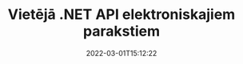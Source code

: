 ---
############################# Static ############################
layout: "product"
date: 2022-03-01T15:12:22
draft: false
#operation: 
#signaturetype: 
#fileformat: 
#productName: Java
lang: lv
#productCode: java
#otherformats: 
#breadcrumb: Put  signature on  for Java
product: "Signature"
product_tag: "signature"
platform: ".NET"
platform_tag: "net"

############################# Head ############################
head_title: ".NET digitālā paraksta API — elektroniskā paraksta PDF Word Excel attēli"
head_description: "C# .NET digitālā paraksta API, eParaksta bibliotēka, lai elektroniski parakstītu PDF, Word, Excel izklājlapas, PowerPoint, attēlu un grafisko dokumentu formātus."

############################# Header ############################
title: "Vietējā .NET API elektroniskajiem parakstiem"
description: "Pievienojiet digitālos parakstus dokumentu formātiem un ieviesiet populāros e-paraksta veidus (tekstu, attēlu, QR kodu, svītrkodu, zīmogu un metadatus) .NET lietojumprogrammās."
button:
    enable: true

############################# SubMenu ############################
submenu:
    enable: true
    
    left:
        img_alt: "GroupDocs.Signature for .NET"
        image: "https://www.groupdocs.cloud/templates/groupdocs/images/product-logos/groupdocs-signature-net.png"
        product: "GroupDocs.Signature"
        platform: ".NET"

    middle:
        button:
            # button loop
            - link: "#overview"
              text: "Pārskats"

            # button loop
            - link: "#features"
              text: "Iespējas"

            # button loop
            - link: "#support"
              text: "Atbalsts"

            # button loop
            - link: "https://products.groupdocs.app/signature"
              text: "Demo tiešraide"

            # button loop
            - link: "https://purchase.groupdocs.com/pricing/signature/net"
              text: "Cenu noteikšana"

    right:
        link_download: "https://downloads.groupdocs.com/signature"
        link_learn: "https://docs.groupdocs.com/signature/net/"
        link_buy: "https://purchase.groupdocs.com"

############################# Overview ############################
overview:
    enable: true
    content: |
      Izmantojiet GroupDocs.Signature for .NET API, lai izveidotu lietojumprogrammas C#, ASP.NET un citās .NET tehnoloģijās, kas ļauj parakstīt digitālos biznesa dokumentus, piemēram, PDF, Microsoft Word, Excel izklājlapas, PowerPoint prezentācijas, attēlus, OpenDocument un citus nozares standarta failu formātus, neinstalējot papildu programmatūru. Ar šo elektronisko parakstu bibliotēku ir vienkārši strādāt, un .NET izstrādātāji savām lietojumprogrammām var viegli pievienot uzlabotas digitālā paraksta funkcijas, ļaujot lietotājiem droši parakstīt, meklēt un pārbaudīt e-parakstus no populāriem dokumentu formātiem. Tā atbalsta dažādu parakstu veidu ieviešanu, piemēram, tekstu, attēlu, svītrkodu, QR kodu, veidlapas lauku, zīmogu un metadatus.  

      Dokumentu parakstu API sniedz jums vienkāršas un izvērstas meklēšanas opcijas, lai ātri atrastu nepieciešamos parakstus dokumentā. Iespējas lietot paraksta stilu, izskata pārvaldību un pielāgot paraksta rekvizītus, piemēram, izmērus, ēnu, līdzinājumu un citus, ir iespējams arī izmantot, izmantojot šo funkciju bagāto dokumentu parakstīšanas API.  

      GroupDocs.Signature for .NET var izmantot jebkurā izstrādes vidē, kas atbalsta .NET platformu. Tas ir saderīgs ar visām .NET valodām un atbalsta populāras operētājsistēmas (Windows, Linux, MacOS), kurās var instalēt Mono vai .NET ietvarus (tostarp .NET Core).
    tabs:
      enable: true
      
      ## TAB ONE ##
      tab_one:
        description: |
          Tālāk ir sniegts pārskats par GroupDocs.Signature for .NET:
      
        left:
          enable: true
          icon: "fab fa-html5"
          title: "Parakstu veidi"
          content: |
            * Teksta paraksts
            * Attēla paraksts
            * Digitālie paraksti
            * QR koda paraksts
            * Svītrkoda paraksts
            * Zīmogs Paraksts
            * Metadatu paraksts
      
      ## TAB TWO ##
      tab_two:
        description: |
          GroupDocs.Signature for .NET atbalsta visu populāro dokumentu formātu parakstīšanu. Izmantojot tikai dažas koda rindiņas, savās .NET lietojumprogrammās pievienojiet PDF parakstu, Microsoft Office Word, Excel izklājlapu, attēlu, HTML, Outlook e-pastu, OneNote, projektu un grafikas parakstīšanas iespējas. [Atbalstītie dokumentu formāti.](https://docs.groupdocs.com/signature/net/supported-document-formats/)

        left:
          enable: true
          table:
            # table loop
            - title: "Microsoft Office"
              content: |
                * **Word:** DOC, DOCX, DOCM, DOT, DOTX, DOTM, RTF, TXT
                * **Excel:** XLS, XLSX, XLSM, XLSB, XLTM, XLT, XLTM, XLTX, XLAM, SXC, SpreadsheetML
                * **PowerPoint:** PPT, PPTX, PPS, PPSX, PPSM, POT, POTM, POTX, PPTM

        right:
          enable: true
          table:
            # table loop
            - title: "Images & Other Formats"
              content: |
                * **Attēli**: JPG, BMP, PNG, TIFF, GIF, DCM, WEBP
                * **OpenDocument**: ODT, OTT, OTS, ODS, ODP, OTP, ODG
                * **Jpeg2000**: JP2, JPF, JPX, J2K, J2C, JPM
                * **Metafaili**: EMF, WMF, CMX
                * **Pārnēsājams**: PDF
                * **Mērogojama vektorgrafika**: CDR, SVG
                * **Adobe Photoshop**: PSD
                * **Citi**: DJVU

      ## TAB THREE ##
      tab_three:
        description: |
          GroupDocs.Signature for .NET atbalsta šādas operētājsistēmas, ietvarus un pakotņu pārvaldniekus:
        
        left:
          enable: true
          table:
            # table loop
            - icon: "fab fa-windows"
              title: "Operētājsistēmas"
              content: |
                * Windows Desktop
                * Windows Server
                * Windows Azure
                * Linux
                * MacOS

            # table loop
            - icon: "fas fa-code"
              title: "Atbalstītie ietvari"
              content: |
                * .NET Framework 2.0 or higher
                * Mono Framework 1.2 or higher
                * .NET Standard 2.0
                * .NET Core 2.0
                * .NET Core 2.1

        right:
          enable: true
          table:
            # table loop
            - icon: "fas fa-box"
              title: "Pakešu pārvaldnieks"
              content: |
                * NuGet

            # table loop
            - icon: "fas fa-tools"
              title: "Attīstības vide"
              content: |
                * Microsoft Visual Studio
                * Xamarin.Android
                * Xamarin.IOS
                * Xamarin.Mac
                * MonoDevelop

############################# Features ############################
features:
    enable: true
    title: "GroupDocs.Signature .NET līdzekļiem"

    feature:
      # feature loop
      - icon: "fas fa-copy"
        content: "Izveidot, meklēt, atjaunināt, slēpt, pārbaudīt un dzēst e-parakstus no atbalstītajiem dokumentu formātiem"

      # feature loop
      - icon: "fas fa-eye"
        content: "Norādiet XML uzlabotos elektroniskos parakstus (XAdES) Excel izklājlapām"

      # feature loop
      - icon: "fas fa-bolt"
        content: "Izgūstiet attēla saturu no dokumentiem, kas parakstīti ar QR kodu, svītrkodu un attēla parakstiem"
      
      # feature loop
      - icon: "fas fa-file-powerpoint"
        content: "Iestatīt augstumu, platumu, piemales un līdzinājumu teksta vai attēla parakstam un vietai noteiktā lapā"

      # feature loop
      - icon: "fas fa-code"
        content: "Meklējiet, pārbaudiet un digitāli parakstiet PowerPoint prezentācijas dokumentus"

      # feature loop
      - icon: "fas fa-cloud"
        content: "Rakstīt tekstapstrādes dokumentu formātus ar vietējā teksta ūdenszīmēm"

      # feature loop
      - icon: "fas fa-remove-format"
        content: "Atbalsta noapaļotus stūrus taisnstūrveida zīmogu parakstu veidiem"

      # feature loop
      - icon: "fas fa-comment-slash"
        content: "Lietojiet teksta vai attēla parakstu noteiktā Excel lapā vai iestatiet e-parakstu visās lapās"

      # feature loop
      - icon: "fas fa-location-arrow"
        content: "Norādiet konkrētu rindu un kolonnas numuru, lai Excel lapā ievietotu tekstu vai attēla parakstu"

      # feature loop
      - icon: "fas fa-border-all"
        content: "Lietojiet ēnu teksta parakstam programmā Microsoft PowerPoint un iestatiet tā krāsu, leņķi un caurspīdīgumu"

      # feature loop
      - icon: "fas fa-wrench"
        content: "Konfigurējiet Excel izklājlapu teksta paraksta apmaļu stilus un fontu opcijas"

      # feature loop
      - icon: "fas fa-columns"
        content: "Iestatiet attēla paraksta veidu, piem. Noapaļot vai kvadrātā un konfigurēt piemales, fonta krāsu, rotāciju"

      # feature loop
      - icon: "fas fa-file-word"
        content: "Lietojiet digitālos sertifikātus dokumentiem, izklājlapām un PDF failiem ar paraksta līniju"

      # feature loop
      - icon: "fas fa-envelope"
        content: "Veiciet krāsu iestatījumus, izmantojiet teksta parakstam caurspīdīgumu un pagriešanu"

      # feature loop
      - icon: "fas fa-print"
        content: "Iestatiet spilgtuma un pelēktoņu opcijas un norādiet attēla paraksta atkāpi attēlā"

      # feature loop
      - icon: "fas fa-file-archive"
        content: "Iegult pielāgotus objektus, serializēt, kā arī šifrēt un atšifrēt PDF dokumenta metadatu paraksta vērtības"

      # feature loop
      - icon: "fas fa-lock"
        content: "Paslēpiet, noņemiet vai pielāgojiet digitālo parakstu izskatu no PDF dokumentiem"

      # feature loop
      - icon: "fas fa-file-code"
        content: "Parakstīt PDF dokumentus ar digitālās formas lauku un teksta parakstu kā attēlu, anotāciju, uzlīmi vai ūdenszīmi"
      
      # feature loop
      - icon: "fas fa-fill-drip"
        content: "Ievietojiet teksta parakstu MS Word un PDF dokumentu formas laukos"

      # feature loop
      - icon: "fas fa-file-excel"
        content: "Norādiet patvaļīgas dokumentu lapas paraksta apstrādei vai Word failiem paredzēto e-paraksta paplašināto verifikāciju"

      # feature loop
      - icon: "fas fa-heading"
        content: "Saglabājiet parakstīto attēla failu citā formātā un eksportējiet parakstīto izklājlapu kā attēlu vai vairāku lappušu TIFF"

      # feature loop
      - icon: "fas fa-project-diagram"
        content: "Piešķiriet, mainiet un noņemiet paroli parakstītajiem failiem un lietojiet e-parakstu ar paroli aizsargātiem failiem"

      # feature loop
      - icon: "fas fa-cube"
        content: "eSign darblapas, PowerPoint slaidi, Word dokumenti un attēli ar pielāgotiem objektiem metadatos"

      # feature loop
      - icon: "fab fa-uncharted"
        content: "Iestatiet parakstu otas stilus kā cieto, tekstūru, lineāro gradientu un radiālo gradientu"

      # feature loop
      - icon: "fab fa-uncharted"
        content: "Parakstiet dokumentus ar pielāgotu šifrētu QR koda tekstu vai datiem"

      # feature loop
      - icon: "fab fa-uncharted"
        content: "Meklējiet un parakstiet failus, izmantojot DjVu formātu kā attēla dokumentu"

      # feature loop
      - icon: "fab fa-uncharted"
        content: "Izņemiet dokumenta informāciju, piemēram, lapu skaitu, izmantojot faila URL"

      # feature loop
      - icon: "fab fa-uncharted"
        content: "Meklējiet, parakstiet un pārbaudiet CorelDraw failus kā attēlu dokumentus"

      # feature loop
      - icon: "fab fa-uncharted"
        content: "Saglabājiet metadatos saglabāto apstrādāto vai dzēsto parakstu informācijas vēsturi"

      # feature loop
      - icon: "fab fa-uncharted"
        content: "Pievienojiet pielāgotu datu objektu, VCard vai e-pasta objektu QR kodam un pārbaudiet šifrēto QR kodu PDF failos"

    more_feature:
      # more_feature_loop
      - title: "Viegli pievienojiet digitālos parakstus"
        content: |
          GroupDocs.Signature for .NET API ļauj pievienot dažādu veidu parakstus atbalstītajiem failu formātiem. Paraksta veidus, piemēram, tekstu, attēlu, digitālo, zīmogu, QR kodu, svītrkodu un metadatus, var lietot, izmantojot GroupDocs.Signature for .NET. Šis koda piemērs parāda, kā PDF dokumentam lietot teksta parakstu:

          ```cs
          using (Signature signature = new Signature("D:\\sample.pdf"))
          {
          TextSignOptions options = new TextSignOptions("John Smith")
          {
          // iestatīt teksta krāsu
          ForeColor = Color.Red
          };
          // parakstīt dokumentu failā
          signature.Sign("D:\\signed.pdf", options);
          }
          ```

      # more_feature_loop
      - title: "Atbalstītie svītrkoda parakstu veidi"
        content: |
          Mūsu parakstu manipulācijas API piedāvā iespēju izmantot svītrkoda parakstus atbalstītiem dokumentu formātiem. GroupDocs.Signature for .NET atbalsta dažādus svītrkodu veidus, piemēram, Code128, Code39Extended, Code39Standard, EAN14, EAN8, ITF14, UPCA un UPCE. Tiek nodrošināts arī statisks objekts ar nosaukumu “AllTypes”, lai atbalstītu visus reģistrētos svītrkodu veidus.

      # more_feature_loop
      - title: "Meklēt parakstus un sertifikātus"
        content: |
          GroupDocs.Signature for .NET API, ļauj meklēt digitālos sertifikātus Word dokumentos, Excel izklājlapās un PDF failos. Varat arī ienest visus sistēmā reģistrētos digitālos sertifikātus. Metadatu parakstus var meklēt arī Word dokumentos, Excel izklājlapās, attēlos un PDF failos, izmantojot GroupDocs.Signature for .NET API.  

          Izmantojot GroupDocs.Signature for .NET API, varat meklēt QR koda un svītrkoda parakstus jebkurā dokumentā, prezentācijā, izklājlapā, attēlā, kā arī PDF failā un iegūt meklēšanas gaitu. Varat arī meklēt pielāgotu datu objektu no dokumentiem, kas parakstīti ar QR koda parakstu.

      # more_feature_loop
      - title: "Svītrkoda izvērstās meklēšanas opcijas"
        content: |
          Izmantojot GroupDocs.Signature for.NET API, varat ļoti vienkārši meklēt un atrast vajadzīgo svītrkodu, jo mūsu paraksta API piedāvā izvērstās meklēšanas opcijas. Tie ļauj meklēt svītrkodu noteiktā lapā, meklēt visā dokumentā, norādīt dažādas meklēšanas lapas (pirmā, pēdējā, pāra, nepāra), meklēt noteikta veida kodējuma svītrkodu, meklēt svītrkodu, pamatojoties uz noteiktu teksta virkni, vai meklēt svītrkodu. pamatojoties uz virkni ar opciju “satur”.

############################# Support ############################
support:
    enable: true

############################# Solutions ############################
solutions:
    enable: true
    title: "GroupDocs.Signature piedāvā dokumentu parakstīšanas API citām populārām izstrādes vidēm"

    solution:
        # solution loop
        - img_alt: "GroupDocs.Signature for Java"
          image: "https://www.groupdocs.cloud/templates/groupdocs/images/product-logos/groupdocs-signature-java.png"
          product: "GroupDocs.Signature"
          platform: "Java"
          link: "/signature/java/"

############################# Back to top ###############################
back_to_top:
  enable: true
---